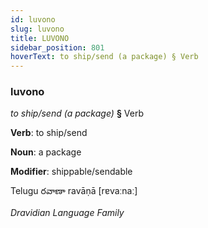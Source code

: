 ```yaml
---
id: luvono
slug: luvono
title: LUVONO
sidebar_position: 801
hoverText: to ship/send (a package) § Verb
---
```


### luvono

*to ship/send (a package)* **§** Verb

**Verb**: to ship/send

**Noun**: a package

**Modifier**: shippable/sendable

Telugu రవాణా ravāṇā [rɐvaːnaː]

*Dravidian Language Family*